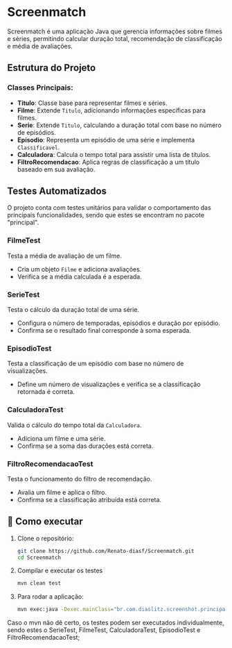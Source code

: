 # Screenmatch

Screenmatch é uma aplicação Java que gerencia informações sobre filmes e séries, permitindo calcular duração total, recomendação de classificação e média de avaliações.

## Estrutura do Projeto

### Classes Principais:
- **Titulo**: Classe base para representar filmes e séries.
- **Filme**: Extende `Titulo`, adicionando informações específicas para filmes.
- **Serie**: Extende `Titulo`, calculando a duração total com base no número de episódios.
- **Episodio**: Representa um episódio de uma série e implementa `Classificavel`.
- **Calculadora**: Calcula o tempo total para assistir uma lista de títulos.
- **FiltroRecomendacao**: Aplica regras de classificação a um título baseado em sua avaliação.

## Testes Automatizados

O projeto conta com testes unitários para validar o comportamento das principais funcionalidades, sendo que estes se encontram no pacote "principal".

### **FilmeTest**
Testa a média de avaliação de um filme.
- Cria um objeto `Filme` e adiciona avaliações.
- Verifica se a média calculada é a esperada.

### **SerieTest**
Testa o cálculo da duração total de uma série.
- Configura o número de temporadas, episódios e duração por episódio.
- Confirma se o resultado final corresponde à soma esperada.

### **EpisodioTest**
Testa a classificação de um episódio com base no número de visualizações.
- Define um número de visualizações e verifica se a classificação retornada é correta.

### **CalculadoraTest**
Valida o cálculo do tempo total da `Calculadora`.
- Adiciona um filme e uma série.
- Confirma se a soma das durações está correta.

### **FiltroRecomendacaoTest**
Testa o funcionamento do filtro de recomendação.
- Avalia um filme e aplica o filtro.
- Confirma se a classificação atribuída está correta.



## 🚀 Como executar  

1. Clone o repositório:  
   ```sh
   git clone https://github.com/Renato-diasf/Screenmatch.git
   cd Screenmatch

2. Compilar e executar os testes
   ```sh
   mvn clean test

4. Para rodar a aplicação:
   ```sh
   mvn exec:java -Dexec.mainClass="br.com.diaslitz.screenshot.principal.Principal"

Caso o mvn não dê certo, os testes podem ser executados individualmente, sendo estes o SerieTest, FilmeTest, CalculadoraTest, EpisodioTest e FiltroRecomendacaoTest;

